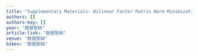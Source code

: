 ```yaml
---
title: "Supplementary Materials: Bilinear Factor Matrix Norm Minimization for Robust PCA: Algorithms and Applications"
authors: []
authors-key: []
year: "数据暂缺"
article-link: "数据暂缺"
venue: "数据暂缺"
bibex: "数据暂缺"
---
```

